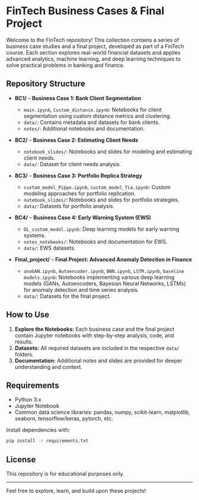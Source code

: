 # FinTech Business Cases & Final Project

Welcome to the FinTech repository! This collection contains a series of business case studies and a final project, developed as part of a FinTech course. Each section explores real-world financial datasets and applies advanced analytics, machine learning, and deep learning techniques to solve practical problems in banking and finance.

## Repository Structure

- **BC1/** – **Business Case 1: Bank Client Segmentation**
  - `main.ipynb`, `Custom_distance.ipynb`: Notebooks for client segmentation using custom distance metrics and clustering.
  - `data/`: Contains metadata and datasets for bank clients.
  - `notes/`: Additional notebooks and documentation.

- **BC2/** – **Business Case 2: Estimating Client Needs**
  - `notebook_slides/`: Notebooks and slides for modeling and estimating client needs.
  - `data/`: Dataset for client needs analysis.

- **BC3/** – **Business Case 3: Portfolio Replica Strategy**
  - `custom_model_Pippo.ipynb`, `custom_model_Tia.ipynb`: Custom modeling approaches for portfolio replication.
  - `notebook_slides/`: Notebooks and slides for portfolio strategies.
  - `data/`: Datasets for portfolio analysis.

- **BC4/** – **Business Case 4: Early Warning System (EWS)**
  - `DL_custom_model.ipynb`: Deep learning models for early warning systems.
  - `notes_notebooks/`: Notebooks and documentation for EWS.
  - `data/`: EWS datasets.

- **Final_project/** – **Final Project: Advanced Anomaly Detection in Finance**
  - `anoGAN.ipynb`, `Autoencoder.ipynb`, `BNN.ipynb`, `LSTM.ipynb`, `baseline models.ipynb`: Notebooks implementing various deep learning models (GANs, Autoencoders, Bayesian Neural Networks, LSTMs) for anomaly detection and time series analysis.
  - `data/`: Datasets for the final project.

## How to Use

1. **Explore the Notebooks:** Each business case and the final project contain Jupyter notebooks with step-by-step analysis, code, and results.
2. **Datasets:** All required datasets are included in the respective `data/` folders.
3. **Documentation:** Additional notes and slides are provided for deeper understanding and context.

## Requirements
- Python 3.x
- Jupyter Notebook
- Common data science libraries: pandas, numpy, scikit-learn, matplotlib, seaborn, tensorflow/keras, pytorch, etc.

Install dependencies with:
```bash
pip install -r requirements.txt
```

## License
This repository is for educational purposes only.

---

Feel free to explore, learn, and build upon these projects!
